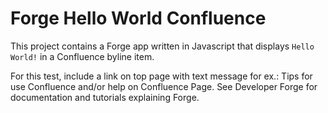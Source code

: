 # Forge Hello World Confluence

This project contains a Forge app written in Javascript that displays `Hello World!` in a Confluence byline item.

For this test, include a link on top page with text message for ex.: Tips for use Confluence and/or help on Confluence Page.
See Developer Forge for documentation and tutorials explaining Forge.
